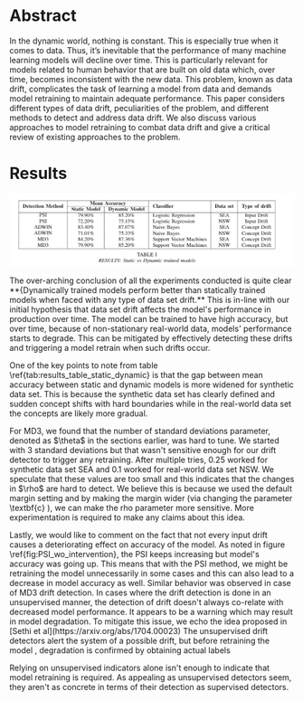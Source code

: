 # Abstract

In the dynamic world, nothing is constant. This is especially true when it comes to data. 
Thus, it’s inevitable that the performance of many machine learning models will decline over time. This is particularly relevant for models related to human behavior that are built on old data which, over time, becomes inconsistent with the new data. This problem, known as data drift, complicates the task of learning a model from data and demands model retraining to maintain adequate performance. This paper considers different types of data drift, peculiarities of the problem, and different methods to detect and address data drift.  We also discuss various approaches to model retraining to combat data drift and give a critical review of existing approaches to the problem.

# Results 

![plot](figs/results_table.png)

<p>The over-arching conclusion of all the experiments conducted is quite clear **{Dynamically trained models perform better than statically trained models when faced with any type of data set drift.** This is in-line with our initial hypothesis that data set drift affects the model's performance in production over time. The model can be trained to have high accuracy, but over time, because of non-stationary real-world data, models' performance starts to degrade. This can be mitigated by effectively detecting these drifts and triggering a model retrain when such drifts occur. </p>
<p>One of the key points to note from table \ref{tab:results_table_static_dynamic} is that the gap between mean accuracy between static and dynamic models is more widened for synthetic data set. This is because the synthetic data set has clearly defined and sudden concept shifts with hard boundaries while in the real-world data set the concepts are likely more gradual.</p>

<p>For MD3, we found that the number of standard deviations parameter, denoted as $\theta$ in the sections earlier, was hard to tune. We started with 3 standard deviations but that wasn't sensitive enough for our drift detector to trigger any retraining. After multiple tries, 0.25 worked for synthetic data set SEA and 0.1 worked for real-world data set NSW. We speculate that these values are too small and this indicates that the changes in $\rho$ are hard to detect. We believe this is because we used the default margin setting and by making the margin wider (via changing the parameter \textbf{c} ), we can make the rho parameter more sensitive. More experimentation is required to make any claims about this idea.</p>

<p>Lastly, we would like to comment on the fact that not every input drift causes a deteriorating effect on accuracy of the model. As noted in figure \ref{fig:PSI_wo_intervention}, the PSI keeps increasing but model's accuracy was going up. This means that with the PSI method, we might be retraining the model unnecessarily in some cases and this can also lead to a decrease in model accuracy as well. Similar behavior was observed in case of MD3 drift detection. In cases where the drift detection is done in an unsupervised manner, the detection of drift doesn't always co-relate with decreased model performance. It appears to be a warning which may result in model degradation. To mitigate this issue, we echo the idea proposed in [Sethi et al](https://arxiv.org/abs/1704.00023) The unsupervised drift detectors alert the system of a possible drift, but before retraining the model , degradation is confirmed by obtaining actual labels </p>
Relying on unsupervised indicators alone isn't enough to indicate that model retraining is required. As appealing as unsupervised detectors seem, they aren't as concrete in terms of their detection as supervised detectors.

